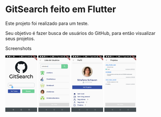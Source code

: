 # GitSearch feito em Flutter 
 <p>Este projeto foi realizado para um teste.</p>
 <p>Seu objetivo é fazer busca de usuários do GitHub, para então visualizar seus projetos.</p>
 <p>Screenshots</p>
 <img src="1.png" width=100>
  <img src="2.png" width=100>
   <img src="3.png" width=100>
    <img src="4.png" width=100>
